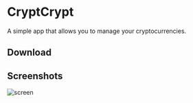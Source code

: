 # CryptCrypt

A simple app that allows you to manage your cryptocurrencies.

## Download

## Screenshots

![screen](https://i.postimg.cc/430Mjxc1/img.png)

